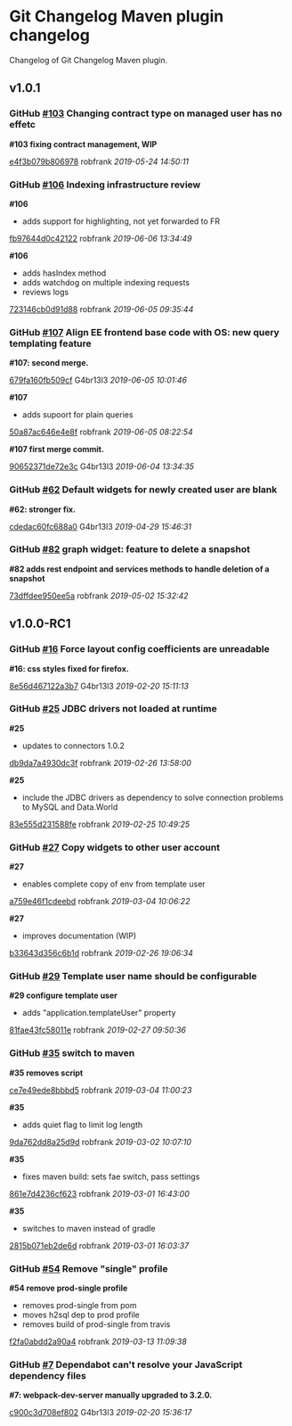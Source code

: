 # Git Changelog Maven plugin changelog

Changelog of Git Changelog Maven plugin.

## v1.0.1
### GitHub [#103](https://github.com/ArcadeAnalytics/arcadeanalytics/issues/103) Changing contract type on managed user has no effetc

**#103 fixing contract management, WIP**


[e4f3b079b806978](https://github.com/ArcadeAnalytics/arcadeanalytics/commit/e4f3b079b806978) robfrank *2019-05-24 14:50:11*


### GitHub [#106](https://github.com/ArcadeAnalytics/arcadeanalytics/issues/106) Indexing infrastructure review

**#106**

 * adds support for highlighting, not yet forwarded to FR

[fb97644d0c42122](https://github.com/ArcadeAnalytics/arcadeanalytics/commit/fb97644d0c42122) robfrank *2019-06-06 13:34:49*

**#106**

 * adds hasIndex method
 * adds watchdog on multiple indexing requests
 * reviews logs

[723146cb0d91d88](https://github.com/ArcadeAnalytics/arcadeanalytics/commit/723146cb0d91d88) robfrank *2019-06-05 09:35:44*


### GitHub [#107](https://github.com/ArcadeAnalytics/arcadeanalytics/issues/107) Align EE frontend base code with OS: new query templating feature

**#107: second merge.**


[679fa160fb509cf](https://github.com/ArcadeAnalytics/arcadeanalytics/commit/679fa160fb509cf) G4br13l3 *2019-06-05 10:01:46*

**#107**

 * adds supoort for plain queries

[50a87ac646e4e8f](https://github.com/ArcadeAnalytics/arcadeanalytics/commit/50a87ac646e4e8f) robfrank *2019-06-05 08:22:54*

**#107 first merge commit.**


[90652371de72e3c](https://github.com/ArcadeAnalytics/arcadeanalytics/commit/90652371de72e3c) G4br13l3 *2019-06-04 13:34:35*


### GitHub [#62](https://github.com/ArcadeAnalytics/arcadeanalytics/issues/62) Default widgets for newly created user are blank

**#62: stronger fix.**


[cdedac60fc688a0](https://github.com/ArcadeAnalytics/arcadeanalytics/commit/cdedac60fc688a0) G4br13l3 *2019-04-29 15:46:31*


### GitHub [#82](https://github.com/ArcadeAnalytics/arcadeanalytics/issues/82) graph widget: feature to delete a snapshot

**#82 adds rest endpoint and services methods to handle deletion of a snapshot**


[73dffdee950ee5a](https://github.com/ArcadeAnalytics/arcadeanalytics/commit/73dffdee950ee5a) robfrank *2019-05-02 15:32:42*


## v1.0.0-RC1
### GitHub [#16](https://github.com/ArcadeAnalytics/arcadeanalytics/issues/16) Force layout config coefficients are unreadable 

**#16: css styles fixed for firefox.**


[8e56d467122a3b7](https://github.com/ArcadeAnalytics/arcadeanalytics/commit/8e56d467122a3b7) G4br13l3 *2019-02-20 15:11:13*


### GitHub [#25](https://github.com/ArcadeAnalytics/arcadeanalytics/issues/25) JDBC drivers not loaded at runtime

**#25**

 * updates to connectors 1.0.2

[db9da7a4930dc3f](https://github.com/ArcadeAnalytics/arcadeanalytics/commit/db9da7a4930dc3f) robfrank *2019-02-26 13:58:00*

**#25**

 * include the JDBC drivers as dependency to solve connection problems to MySQL and Data.World

[83e555d231588fe](https://github.com/ArcadeAnalytics/arcadeanalytics/commit/83e555d231588fe) robfrank *2019-02-25 10:49:25*


### GitHub [#27](https://github.com/ArcadeAnalytics/arcadeanalytics/issues/27) Copy widgets to other user account

**#27**

 * enables complete copy  of env from template user

[a759e46f1cdeebd](https://github.com/ArcadeAnalytics/arcadeanalytics/commit/a759e46f1cdeebd) robfrank *2019-03-04 10:06:22*

**#27**

 * improves documentation (WIP)

[b33643d356c6b1d](https://github.com/ArcadeAnalytics/arcadeanalytics/commit/b33643d356c6b1d) robfrank *2019-02-26 19:06:34*


### GitHub [#29](https://github.com/ArcadeAnalytics/arcadeanalytics/issues/29) Template user name should be configurable

**#29 configure template user**

 * adds &quot;application.templateUser&quot; property

[81fae43fc58011e](https://github.com/ArcadeAnalytics/arcadeanalytics/commit/81fae43fc58011e) robfrank *2019-02-27 09:50:36*


### GitHub [#35](https://github.com/ArcadeAnalytics/arcadeanalytics/issues/35) switch to maven

**#35 removes script**


[ce7e49ede8bbbd5](https://github.com/ArcadeAnalytics/arcadeanalytics/commit/ce7e49ede8bbbd5) robfrank *2019-03-04 11:00:23*

**#35**

 * adds quiet flag to limit log length

[9da762dd8a25d9d](https://github.com/ArcadeAnalytics/arcadeanalytics/commit/9da762dd8a25d9d) robfrank *2019-03-02 10:07:10*

**#35**

 * fixes maven build: sets fae switch, pass settings

[861e7d4236cf623](https://github.com/ArcadeAnalytics/arcadeanalytics/commit/861e7d4236cf623) robfrank *2019-03-01 16:43:00*

**#35**

 * switches to maven instead of gradle

[2815b071eb2de6d](https://github.com/ArcadeAnalytics/arcadeanalytics/commit/2815b071eb2de6d) robfrank *2019-03-01 16:03:37*


### GitHub [#54](https://github.com/ArcadeAnalytics/arcadeanalytics/issues/54) Remove &quot;single&quot; profile

**#54 remove prod-single profile**

 * removes prod-single from pom
 * moves h2sql dep to prod profile
 * removes build of prod-single from travis

[f2fa0abdd2a90a4](https://github.com/ArcadeAnalytics/arcadeanalytics/commit/f2fa0abdd2a90a4) robfrank *2019-03-13 11:09:38*


### GitHub [#7](https://github.com/ArcadeAnalytics/arcadeanalytics/issues/7) Dependabot can&#39;t resolve your JavaScript dependency files

**#7: webpack-dev-server manually upgraded to 3.2.0.**


[c900c3d708ef802](https://github.com/ArcadeAnalytics/arcadeanalytics/commit/c900c3d708ef802) G4br13l3 *2019-02-20 15:36:17*


